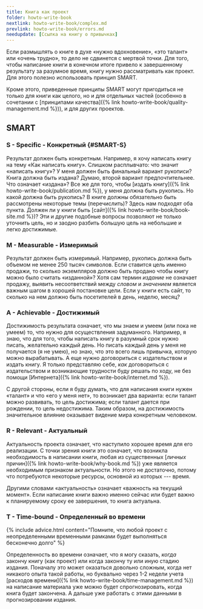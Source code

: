 ```yaml
---
title: Книга как проект
folder: howto-write-book
nextlink: howto-write-book/complex.md
prevlink: howto-write-book/errors.md
needupdate: [Ссылка на книгу о привычках]
---
```


Если размышлять о книге в духе «нужно вдохновение», «это талант» или
«очень трудно», то дело не сдвинется с мертвой точки.  Для того, чтобы
написание книги в конечном итоге привело к завершенному результату за
разумное время, книгу нужно рассматривать как проект.  Для этого
полезно использовать принцип SMART.

Кроме этого, приведенные принципы SMART могут пригодиться не только
для книги как целого, но и для отдельных частей (особенно в сочетании
с [принципами качества]({% link howto-write-book/quality-management.md
%})), и для других проектов.

## SMART

### S - Specific - Конкретный {#SMART-S}

Результат должен быть конкретным.  Например, я хочу написать книгу на
тему «Как написать книгу».  Слишком расплывчато: что значит «написать
книгу»?  У меня должен быть финальный вариант рукописи?  Книга должна
быть издана?  Думаю, второй вариант предпочтительнее.  Что означает
«издана»?  Все же для того, чтобы [издать книгу]({% link
howto-write-book/publication.md %}), у меня должна быть рукопись.  Но
какой должна быть рукопись?  В книге должны обязательно быть
рассмотрены некоторые темы (перечислить)?  Здесь нам подходят оба
пункта.  Должен ли у книги быть [сайт]({% link
howto-write-book/book-site.md %})?  Эти и другие подобные вопросы
позволяют не только уточнить цель, но и заодно разбить большую цель на
небольшие и легко достижимые.

### M - Measurable - Измеримый

Результат должен быть измеримый.  Например, рукопись должна быть
объемом не менее 250 тысяч символов.  Если ставится цель именно
продажи, то сколько экземпляров должно быть продано чтобы книгу можно
было считать «изданной»?  Хотя сам термин *издание* не означает
продажу, выявить несоответствий между *словом* и *значением*
является важным шагом в хорошей постановке цели.  Если у книги есть
сайт, то сколько на нем должно быть посетителей в день, неделю, месяц?

### A - Achievable - Достижимый

Достижимость результата означает, что мы знаем и умеем (или пока не
умеем) то, что нужно для осуществления задуманного.  Например, я знаю,
что для того, чтобы написать книгу в разумный срок нужно писать,
желательно каждый день.  Но писать каждый день у меня не получается (я
не умею), но знаю, что это всего лишь привычка, которую можно
вырабатывать.  А еще нужно договориться с издательством и издать
книгу.  Я только представляю себе, *как* договориться с издательством
и возникающие трудности буду решать по ходу, не без помощи
[Интернета]({% link howto-write-book/internet.md %}).

С другой стороны, если я буду думать, что для написания книги нужен
«талант» и что «его у меня нет», то возникает два варианта: если
талант можно развивать, то цель достижима; если талант дается при
рождении, то цель недостижима.  Таким образом, на достижимость
значительное влияние оказывает видение мира конкретным человеком.

### R - Relevant - Актуальный

Актуальность проекта означает, что наступило хорошее время для его
реализации.  С точки зрения книги это означает, что возникла
необходимость в написании книги, любая из существенных [*личных*
причин]({% link howto-write-book/why-book.md %}) уже является
необходимым признаком актуальности.  Но этого не достаточно, потому
что потребуются некоторые ресурсы, основной из которых --- время.

Другими словами «актуальность» означает «важность на текущий момент».
Если написание книги важно именно сейчас или будет важно к
планируемому сроку ее завершения, то книга актуальна.

### T - Time-bound - Определенный во времени

{% include advice.html content="Помните, что любой проект с
неопределенными временными рамками будет выполняться бесконечно долго"
%}

Определенность во времени означает, что я могу сказать, *когда*
закончу книгу (как проект) или когда закончу ту или иную стадию
издания.  Поначалу это может оказаться довольно сложным, когда нет
никакого опыта такой работы, но буквально через 1-2 недели учета
[расходов времени]({% link howto-write-book/time-management.md %}) на
написание материала уже можно будет спрогнозировать, когда книга будет
закончена.  А дальше уже работать с этими данными в прогнозировании
издания.

